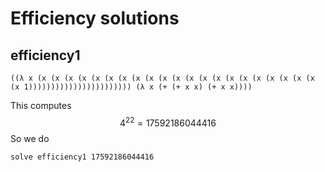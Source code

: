 Efficiency solutions
====================

efficiency1
-----------

```
((λ x (x (x (x (x (x (x (x (x (x (x (x (x (x (x (x (x (x (x (x (x (x (x 1))))))))))))))))))))))) (λ x (+ (+ x x) (+ x x))))
```

This computes
$$4^22 = 17592186044416$$
So we do

```
solve efficiency1 17592186044416
```
